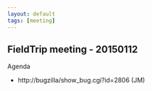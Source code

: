 ```yaml
---
layout: default
tags: [meeting]
---
```


## FieldTrip meeting - 20150112

Agenda

*  http://bugzilla/show_bug.cgi?id=2806 (JM)

